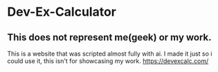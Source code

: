# Dev-Ex-Calculator
## This does not represent me(geek) or my work.
This is a website that was scripted almost fully with ai.
I made it just so i could use it, this isn't for showcasing my work.
https://devexcalc.com/
